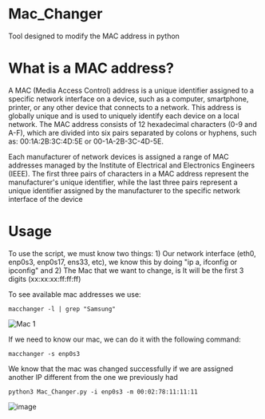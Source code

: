 # Mac_Changer

Tool designed to modify the MAC address in python

# What is a MAC address?

A MAC (Media Access Control) address is a unique identifier assigned to a specific network interface on a device, such as a computer, smartphone, printer, or any other device that connects to a network. This address is globally unique and is used to uniquely identify each device on a local network. The MAC address consists of 12 hexadecimal characters (0-9 and A-F), which are divided into six pairs separated by colons or hyphens, such as: 00:1A:2B:3C:4D:5E or 00-1A-2B-3C-4D-5E.

Each manufacturer of network devices is assigned a range of MAC addresses managed by the Institute of Electrical and Electronics Engineers (IEEE). The first three pairs of characters in a MAC address represent the manufacturer's unique identifier, while the last three pairs represent a unique identifier assigned by the manufacturer to the specific network interface of the device

# Usage 

To use the script, we must know two things: 1) Our network interface (eth0, enp0s3, enp0s17, ens33, etc), we know this by doing "ip a, ifconfig or ipconfig" and 2) The Mac that we want to change, is It will be the first 3 digits (xx:xx:xx:ff:ff:ff)

To see available mac addresses we use:

```
macchanger -l | grep "Samsung"
```

![Mac 1](https://github.com/MT-256/Mac-Changer/assets/127991386/28907e80-44f4-416a-802d-89d241131e56)

If we need to know our mac, we can do it with the following command:

```
macchanger -s enp0s3
```

We know that the mac was changed successfully if we are assigned another IP different from the one we previously had

```
python3 Mac_Changer.py -i enp0s3 -m 00:02:78:11:11:11
```

![image](https://github.com/MT-256/Mac-Changer/assets/127991386/9ef10b69-8558-4b02-b57c-2c7cb6a2eab4)


